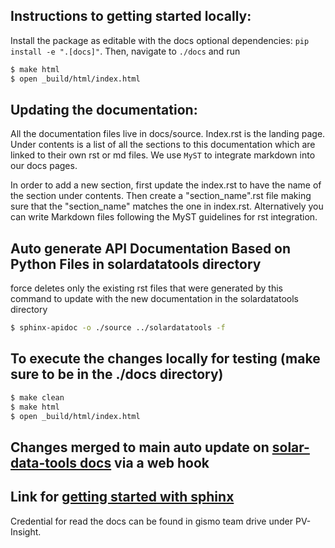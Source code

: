 ## Instructions to getting started locally:

Install the package as editable with the docs optional dependencies: `pip install -e ".[docs]"`.
Then, navigate to `./docs` and run 

```sh
$ make html
$ open _build/html/index.html
```

## Updating the documentation:

All the documentation files live in docs/source. Index.rst is the landing page. Under contents is a list of all the sections to this documentation which are linked to their own rst or md files. We use `MyST` to integrate markdown into our docs pages.

In order to add a new section, first update the index.rst to have the name of the section under contents. Then create a "section_name".rst file making sure that the "section_name" matches the one in index.rst. Alternatively you can write Markdown files following the MyST guidelines for rst integration.

## Auto generate API Documentation Based on Python Files in solardatatools directory

force deletes only the existing rst files that were generated by this command to update with the new documentation in the solardatatools directory

```sh
$ sphinx-apidoc -o ./source ../solardatatools -f
```

## To execute the changes locally for testing (make sure to be in the ./docs directory)

```sh
$ make clean
$ make html
$ open _build/html/index.html
```

## Changes merged to main auto update on [solar-data-tools docs](https://solar-data-tool.readthedocs.io/en/latest/) via a web hook


## Link for [getting started with sphinx](https://docs.readthedocs.io/en/stable/intro/getting-started-with-sphinx.html)

Credential for read the docs can be found in gismo team drive under PV-Insight.
